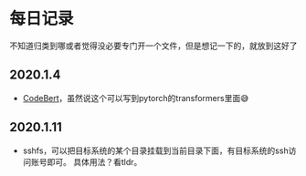 # 每日记录

不知道归类到哪或者觉得没必要专门开一个文件，但是想记一下的，就放到这好了

## 2020.1.4

- [CodeBert](https://github.com/microsoft/CodeBERT)，虽然说这个可以写到pytorch的transformers里面😅

## 2020.1.11

- sshfs，可以把目标系统的某个目录挂载到当前目录下面，有目标系统的ssh访问账号即可。
具体用法？看tldr。
